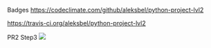 Badges
https://codeclimate.com/github/aleksbel/python-project-lvl2

https://travis-ci.org/aleksbel/python-project-lvl2

PR2 Step3
<a href="https://asciinema.org/a/293405" target="_blank"><img src="https://asciinema.org/a/293405.svg" /></a>
